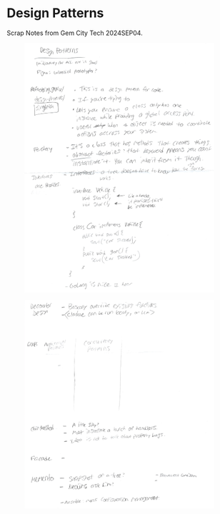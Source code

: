 # Design Patterns

Scrap Notes from Gem City Tech 2024SEP04.

<figure><img src="../../../../.gitbook/assets/image (755).png" alt=""><figcaption></figcaption></figure>

<figure><img src="../../../../.gitbook/assets/image (756).png" alt=""><figcaption></figcaption></figure>
